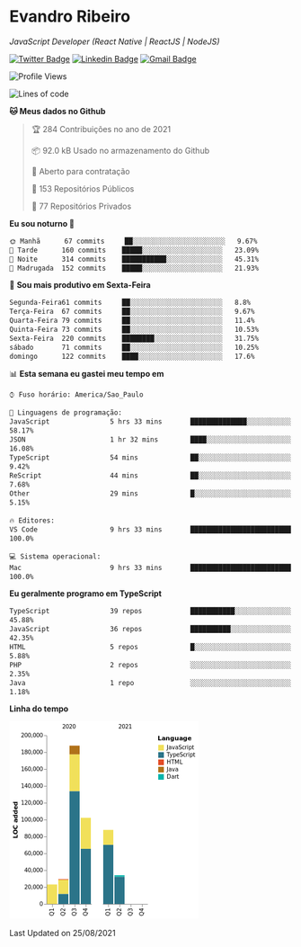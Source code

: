 # Evandro **Ribeiro**

*JavaScript Developer (React Native | ReactJS | NodeJS)*

[![Twitter Badge](https://img.shields.io/badge/-@ribeiroevandro-201B2D?style=flat-square&labelColor=201B2D&logo=twitter&logoColor=white&link=https://twitter.com/ribeiroevandro)](https://twitter.com/ribeiroevandro) 
[![Linkedin Badge](https://img.shields.io/badge/-Evandro%20Ribeiro-201B2D?style=flat-square&logo=Linkedin&logoColor=white&link=https://www.linkedin.com/in/ribeiroevandro)](https://www.linkedin.com/in/ribeiroevandro) 
[![Gmail Badge](https://img.shields.io/badge/-oi@ribeiroevandro.com.br-201B2D?style=flat-square&logo=Gmail&logoColor=white&link=mailto:oi@ribeiroevandro.com.br)](mailto:oi@ribeiroevandro.com.br)


<!--START_SECTION:waka-->
![Profile Views](http://img.shields.io/badge/Visualizac%C3%B5es%20do%20perfil-0-blue)

![Lines of code](https://img.shields.io/badge/Desde%20o%20Hello%20World%20eu%20escrevi-464318%20linhas%20de%20c%C3%B3digo-blue)

**🐱 Meus dados no Github** 

> 🏆 284 Contribuições no ano de 2021
 > 
> 📦 92.0 kB Usado no armazenamento do Github 
 > 
> 💼 Aberto para contratação
 > 
> 📜 153 Repositórios Públicos 
 > 
> 🔑 77 Repositórios Privados  
 > 
**Eu sou noturno 🦉** 

```text
🌞 Manhã      67 commits     ██░░░░░░░░░░░░░░░░░░░░░░░   9.67% 
🌆 Tarde      160 commits    █████░░░░░░░░░░░░░░░░░░░░   23.09% 
🌃 Noite      314 commits    ███████████░░░░░░░░░░░░░░   45.31% 
🌙 Madrugada  152 commits    █████░░░░░░░░░░░░░░░░░░░░   21.93%

```
📅 **Sou mais produtivo em Sexta-Feira** 

```text
Segunda-Feira61 commits     ██░░░░░░░░░░░░░░░░░░░░░░░   8.8% 
Terça-Feira  67 commits     ██░░░░░░░░░░░░░░░░░░░░░░░   9.67% 
Quarta-Feira 79 commits     ██░░░░░░░░░░░░░░░░░░░░░░░   11.4% 
Quinta-Feira 73 commits     ██░░░░░░░░░░░░░░░░░░░░░░░   10.53% 
Sexta-Feira  220 commits    ████████░░░░░░░░░░░░░░░░░   31.75% 
sábado       71 commits     ██░░░░░░░░░░░░░░░░░░░░░░░   10.25% 
domingo      122 commits    ████░░░░░░░░░░░░░░░░░░░░░   17.6%

```


📊 **Esta semana eu gastei meu tempo em** 

```text
⌚︎ Fuso horário: America/Sao_Paulo

💬 Linguagens de programação: 
JavaScript               5 hrs 33 mins       ██████████████░░░░░░░░░░░   58.17% 
JSON                     1 hr 32 mins        ████░░░░░░░░░░░░░░░░░░░░░   16.08% 
TypeScript               54 mins             ██░░░░░░░░░░░░░░░░░░░░░░░   9.42% 
ReScript                 44 mins             ██░░░░░░░░░░░░░░░░░░░░░░░   7.68% 
Other                    29 mins             █░░░░░░░░░░░░░░░░░░░░░░░░   5.15%

🔥 Editores: 
VS Code                  9 hrs 33 mins       █████████████████████████   100.0%

💻 Sistema operacional: 
Mac                      9 hrs 33 mins       █████████████████████████   100.0%

```

**Eu geralmente programo em TypeScript** 

```text
TypeScript               39 repos            ███████████░░░░░░░░░░░░░░   45.88% 
JavaScript               36 repos            ██████████░░░░░░░░░░░░░░░   42.35% 
HTML                     5 repos             █░░░░░░░░░░░░░░░░░░░░░░░░   5.88% 
PHP                      2 repos             ░░░░░░░░░░░░░░░░░░░░░░░░░   2.35% 
Java                     1 repo              ░░░░░░░░░░░░░░░░░░░░░░░░░   1.18%

```


**Linha do tempo**

![Chart not found](https://raw.githubusercontent.com/ribeiroevandro/ribeiroevandro/master/charts/bar_graph.png) 


 Last Updated on 25/08/2021
<!--END_SECTION:waka-->
